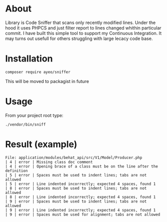 About
=====

Library is Code Sniffer that scans only recently modified lines. Under the hood it uses PHPCS and just filter report to lines changed whithin particular commit. I have built this simple tool to support my Continuous Integration. It may turns out usefull for others struggling with large lecacy code base.

Installation
============

```
composer require ayeo/sniffer
```

This will be moved to packagist in future

Usage
=====

From your project root type:
```
./vendor/bin/sniff
```

Result (example)
================
```
File: application/modules/behat_api/src/V1/Model/Producer.php
| 4 | error	| Missing class doc comment
| 4 | error	| Opening brace of a class must be on the line after the definition
| 5 | error	| Spaces must be used to indent lines; tabs are not allowed
| 5 | error	| Line indented incorrectly; expected 4 spaces, found 1
| 8 | error	| Spaces must be used to indent lines; tabs are not allowed
| 8 | error	| Line indented incorrectly; expected 4 spaces, found 1
| 9 | error	| Spaces must be used to indent lines; tabs are not allowed
| 9 | error	| Line indented incorrectly; expected 4 spaces, found 1
| 9 | error	| Spaces must be used for alignment; tabs are not allowed
```
